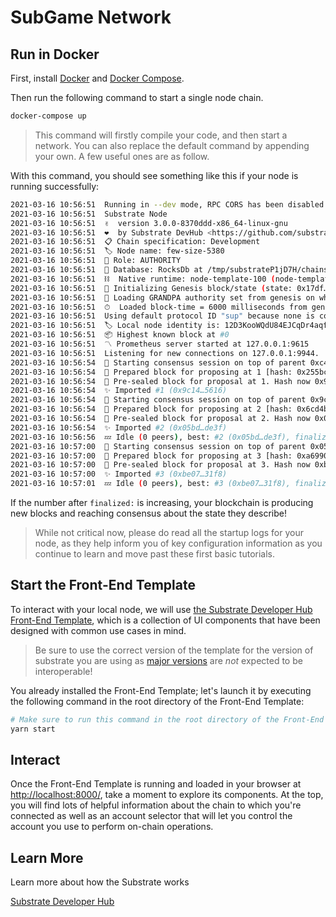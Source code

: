 # SubGame Network

## Run in Docker

First, install [Docker](https://docs.docker.com/get-docker/) and
[Docker Compose](https://docs.docker.com/compose/install/).

Then run the following command to start a single node chain.

```bash
docker-compose up
```

> This command will firstly compile your code, and then start a network. You can
also replace the default command by appending your own. A few useful ones are as follow.

With this command, you should see something like this if your node is running successfully:

```bash
2021-03-16 10:56:51  Running in --dev mode, RPC CORS has been disabled.
2021-03-16 10:56:51  Substrate Node
2021-03-16 10:56:51  ✌️  version 3.0.0-8370ddd-x86_64-linux-gnu
2021-03-16 10:56:51  ❤️  by Substrate DevHub <https://github.com/substrate-developer-hub>, 2017-2021
2021-03-16 10:56:51  📋 Chain specification: Development
2021-03-16 10:56:51  🏷 Node name: few-size-5380
2021-03-16 10:56:51  👤 Role: AUTHORITY
2021-03-16 10:56:51  💾 Database: RocksDb at /tmp/substrateP1jD7H/chains/dev/db
2021-03-16 10:56:51  ⛓  Native runtime: node-template-100 (node-template-1.tx1.au1)
2021-03-16 10:56:51  🔨 Initializing Genesis block/state (state: 0x17df…04a0, header-hash: 0xc43b…ed16)
2021-03-16 10:56:51  👴 Loading GRANDPA authority set from genesis on what appears to be first startup.
2021-03-16 10:56:51  ⏱  Loaded block-time = 6000 milliseconds from genesis on first-launch
2021-03-16 10:56:51  Using default protocol ID "sup" because none is configured in the chain specs
2021-03-16 10:56:51  🏷 Local node identity is: 12D3KooWQdU84EJCqDr4aqfhb7dxXU2fzd6i2Rn1XdNtsiM5jvEC
2021-03-16 10:56:51  📦 Highest known block at #0
2021-03-16 10:56:51  〽️ Prometheus server started at 127.0.0.1:9615
2021-03-16 10:56:51  Listening for new connections on 127.0.0.1:9944.
2021-03-16 10:56:54  🙌 Starting consensus session on top of parent 0xc43b4514877d7dcfff2459cdfe609a96cf8e9b9723589635d7215de6bf00ed16
2021-03-16 10:56:54  🎁 Prepared block for proposing at 1 [hash: 0x255bcf44df92dd4ccaca15d92d4a3db9d276e42843e21ab0cc840e207b2649d6; parent_hash: 0xc43b…ed16; extrinsics (1): [0x02bf…2cbd]]
2021-03-16 10:56:54  🔖 Pre-sealed block for proposal at 1. Hash now 0x9c14d9caccc37f8142fc348d184fb4bd8a8bc217a8979493d7f46d4220775616, previously 0x255bcf44df92dd4ccaca15d92d4a3db9d276e42843e21ab0cc840e207b2649d6.
2021-03-16 10:56:54  ✨ Imported #1 (0x9c14…5616)
2021-03-16 10:56:54  🙌 Starting consensus session on top of parent 0x9c14d9caccc37f8142fc348d184fb4bd8a8bc217a8979493d7f46d4220775616
2021-03-16 10:56:54  🎁 Prepared block for proposing at 2 [hash: 0x6cd4bd9d2a531750c10610bdaa5af0075745b6612ffa3623c14d699250b4e732; parent_hash: 0x9c14…5616; extrinsics (1): [0x3cc8…b8d9]]
2021-03-16 10:56:54  🔖 Pre-sealed block for proposal at 2. Hash now 0x05bd3317b51d717163dfa8847369d7f697c6180868c29f02d0b7ff79c5bbde3f, previously 0x6cd4bd9d2a531750c10610bdaa5af0075745b6612ffa3623c14d699250b4e732.
2021-03-16 10:56:54  ✨ Imported #2 (0x05bd…de3f)
2021-03-16 10:56:56  💤 Idle (0 peers), best: #2 (0x05bd…de3f), finalized #0 (0xc43b…ed16), ⬇ 0 ⬆ 0
2021-03-16 10:57:00  🙌 Starting consensus session on top of parent 0x05bd3317b51d717163dfa8847369d7f697c6180868c29f02d0b7ff79c5bbde3f
2021-03-16 10:57:00  🎁 Prepared block for proposing at 3 [hash: 0xa6990964cf4f184edc08acd61c3c01ac8975abbba6d42f4eec3f9658097aec04; parent_hash: 0x05bd…de3f; extrinsics (1): [0xd6ed…86a5]]
2021-03-16 10:57:00  🔖 Pre-sealed block for proposal at 3. Hash now 0xbe07e322ca525e580a3703637db191c6df091b0242a411b88fa0c43ef0ac31f8, previously 0xa6990964cf4f184edc08acd61c3c01ac8975abbba6d42f4eec3f9658097aec04.
2021-03-16 10:57:00  ✨ Imported #3 (0xbe07…31f8)
2021-03-16 10:57:01  💤 Idle (0 peers), best: #3 (0xbe07…31f8), finalized #1 (0x9c14…5616), ⬇ 0 ⬆ 0
```

If the number after `finalized:` is increasing, your blockchain is producing new blocks and reaching
consensus about the state they describe!

> While not critical now, please do read all the startup logs for your node, as they help inform you
> of key configuration information as you continue to learn and move past these first basic tutorials.

## Start the Front-End Template

To interact with your local node, we will use
[the Substrate Developer Hub Front-End Template](https://github.com/substrate-developer-hub/substrate-front-end-template),
which is a collection of UI components that have been designed with common use cases in mind.

> Be sure to use the correct version of the template for the version of substrate you are using
> as [major versions](https://semver.org/) are _not_ expected to be interoperable!

You already installed the Front-End Template; let's launch it by executing the following command
in the root directory of the Front-End Template:

```bash
# Make sure to run this command in the root directory of the Front-End Template
yarn start
```

## Interact

Once the Front-End Template is running and loaded in your browser at
[http://localhost:8000/](http://localhost:8000/), take a moment to explore its components. At the
top, you will find lots of helpful information about the chain to which you're connected as well as
an account selector that will let you control the account you use to perform on-chain operations.

## Learn More

Learn more about how the Substrate works

[Substrate Developer Hub](https://substrate.dev/)
